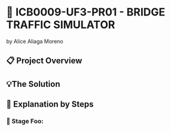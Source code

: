 # 🚦 ICB0009-UF3-PR01 - BRIDGE TRAFFIC SIMULATOR
by Alice Aliaga Moreno

## 📋 Project Overview

## 💡The Solution

## 🧮 Explanation by Steps
### 📍 Stage Foo: 